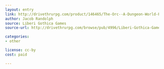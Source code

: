 ```yaml
---
layout: entry
link: http://drivethrurpg.com/product/146465/The-Orc--A-Dungeon-World-Playbook
author: Jacob Randolph
source: Liberi Gothica Games
source-url: http://drivethrurpg.com/browse/pub/4996/Liberi-Gothica-Games

categories:
- other

license: cc-by
cost: paid

---
```

